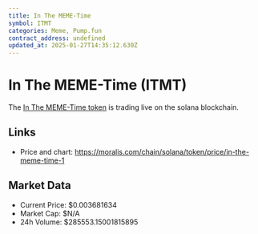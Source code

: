 ```yaml
---
title: In The MEME-Time
symbol: ITMT
categories: Meme, Pump.fun
contract_address: undefined
updated_at: 2025-01-27T14:35:12.630Z
---
```


# In The MEME-Time (ITMT)
The [In The MEME-Time token](https://moralis.com/chain/solana/token/price/in-the-meme-time-1) is trading live on the solana blockchain.

## Links
- Price and chart: https://moralis.com/chain/solana/token/price/in-the-meme-time-1

## Market Data
- Current Price: $0.003681634
- Market Cap: $N/A
- 24h Volume: $285553.15001815895
